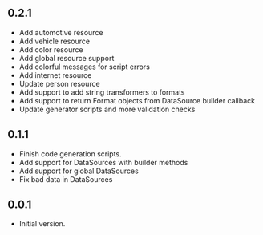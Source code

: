 ## 0.2.1

- Add automotive resource
- Add vehicle resource
- Add color resource
- Add global resource support
- Add colorful messages for script errors
- Add internet resource
- Update person resource
- Add support to add string transformers to formats
- Add support to return Format objects from DataSource builder callback 
- Update generator scripts and more validation checks


## 0.1.1

- Finish code generation scripts.
- Add support for DataSources with builder methods
- Add support for global DataSources
- Fix bad data in DataSources



## 0.0.1

- Initial version.

